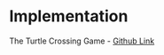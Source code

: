 # Implementation

The Turtle Crossing Game - [Github Link](https://github.com/grandeurkoe/100-days-of-code-the-complete-python-pro-bootcamp/tree/3c4448a729e674d11d413563af467bd1496e9a2c/day-023-the-turtle-crossing-capstone-project/the-turtle-crossing-game)
